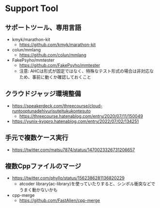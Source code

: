 # Support Tool

## サポートツール、専用言語

- kmyk/marathon-kit
  - https://github.com/kmyk/marathon-kit
- colun/mmlang
  - https://github.com/colun/mmlang
- FakePsyho/mmtester
  - https://github.com/FakePsyho/mmtester
  - 注意: AHCは形式が固定ではなく、特殊なテスト形式の場合は非対応なため、事前に動くか確認しておくこと

## クラウドジャッジ環境整備

- https://speakerdeck.com/threecourse/cloud-runtooptunadehiyurisuteitukukontesuto
  - https://threecourse.hatenablog.com/entry/2020/07/11/150049
- https://yunix-kyopro.hatenablog.com/entry/2022/07/02/134251

## 手元で複数ケース実行

- https://twitter.com/matsu7874/status/1470023326731206657

## 複数Cppファイルのマージ

- https://twitter.com/phyllo/status/1562386281136820229
  - atcoder library(ac-library)を使っていたりすると、シンボル衝突などでうまく動かないかも
- cpp-merge
  - https://github.com/FastAlien/cpp-merge